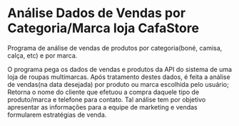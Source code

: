 # Análise Dados de Vendas por Categoria/Marca loja CafaStore

Programa de análise de vendas de produtos por categoria(boné, camisa, calça, etc) e por marca.

O programa pega os dados de vendas e produtos da API do sistema de uma loja de roupas multimarcas. 
Após tratamento destes dados, é feita a análise de vendas(na data desejada) por produto ou marca escolhida pelo usuário; Retorna o nome do cliente que efetuou a compra daquele tipo de produto/marca e telefone para contato. Tal análise tem por objetivo apresentar as informações para a equipe de marketing e vendas formularem estratégias de venda.
